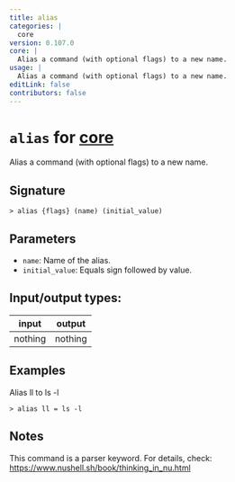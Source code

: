 ```yaml
---
title: alias
categories: |
  core
version: 0.107.0
core: |
  Alias a command (with optional flags) to a new name.
usage: |
  Alias a command (with optional flags) to a new name.
editLink: false
contributors: false
---
```

<!-- This file is automatically generated. Please edit the command in https://github.com/nushell/nushell instead. -->

# `alias` for [core](/commands/categories/core.md)

<div class='command-title'>Alias a command (with optional flags) to a new name.</div>

## Signature

```> alias {flags} (name) (initial_value)```

## Parameters

 -  `name`: Name of the alias.
 -  `initial_value`: Equals sign followed by value.


## Input/output types:

| input   | output  |
| ------- | ------- |
| nothing | nothing |
## Examples

Alias ll to ls -l
```nu
> alias ll = ls -l

```

## Notes
This command is a parser keyword. For details, check:
  https://www.nushell.sh/book/thinking_in_nu.html